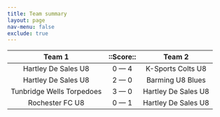 ```yaml
---
title: Team summary
layout: page
nav-menu: false
exclude: true
---
```




|          Team 1           |  ::Score::  |       Team 2        |
|:-------------------------:|:-----------:|:-------------------:|
|    Hartley De Sales U8    | 0 &mdash; 4 |  K-Sports Colts U8  |
|    Hartley De Sales U8    | 2 &mdash; 0 |  Barming U8 Blues   |
| Tunbridge Wells Torpedoes | 3 &mdash; 0 | Hartley De Sales U8 |
|      Rochester FC U8      | 0 &mdash; 1 | Hartley De Sales U8 |

 <br /><br /><br />